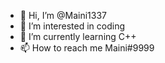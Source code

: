 - 👋 Hi, I’m @Maini1337
- 👀 I’m interested in coding
- 🌱 I’m currently learning C++
- 📫 How to reach me Maini#9999

<!---
Maini1337/Maini1337 is a ✨ special ✨ repository because its `README.md` (this file) appears on your GitHub profile.
You can click the Preview link to take a look at your changes.
--->

